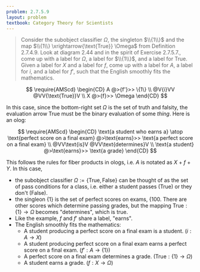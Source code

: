 ```yaml
---
problem: 2.7.5.9 
layout: problem
textbook: Category Theory for Scientists
---
```


> Consider the subobject classifier $\Omega$, the singleton $\\{1\\}$ and the
> map $\\{1\\} \xrightarrow{\text{True}} \Omega$ from Definition 2.7.4.9. Look
> at diagram 2.44 and in the spirit of Exercise 2.7.5.7., come up with a label
> for $\Omega$, a label for $\\{1\\}$, and a label for $\text{True}$. Given a
> label for $X$ and a label for $f$, come up with a label for $A$, a label for
> $i$, and a label for $f'$, such that the English smoothly fits the
> mathematics.

$$
\require{AMScd}
\begin{CD}
A @>{f'}>> \{1\} \\
@V{i}VV @VV{\text{True}}V \\
X @>{f}>> \Omega
\end{CD}
$$

In this case, since the bottom-right set $\Omega$ is the set of truth and
falsity, the evaluation arrow $\text{True}$ must be the binary evaluation of
some _thing_. Here is an olog:

$$
\require{AMScd}
\begin{CD}
\text{a student who earns a} \atop \text{perfect score on a final exam} @>\text{earns}>> \text{a perfect score on a final exam} \\
@VV\text{is}V @VV\text{determines}V \\
\text{a student} @>\text{earns}>> \text{a grade}
\end{CD}
$$

This follows the rules for fiber products in ologs, i.e. $A$ is notated as $X$ +
$f$ + $Y$. In this case, 

 - the subobject classifier $\Omega := \{\text{True}, \text{False}\}$ can be
   thought of as the set of pass conditions for a class, i.e. either a student
   passes ($\text{True}$) or they don't ($\text{False}$).
 - the singleon $\{1\}$ is the set of perfect scores on exams, $\{100%\}$. There
   are other scores which determine passing grades, but the mapping
   $\text{True}: \{1\}\to\Omega$ becomes "determines", which is true.
 - Like the example, $f$ and $f'$ share a label, "earns".
 - The English smoothly fits the mathematics: 
   - A student producing a perfect score on a final exam is a student. ($i: A\to
     X$)
   - A student producing  perfect score on a final exam earns a perfect score on
     a final exam. ($f': A\to\{1\}$)
   - A perfect score on a final exam determines a grade.
     ($\text{True}:\{1\}\to\Omega$)
   - A student earns a grade. ($f: X\to\Omega$)
